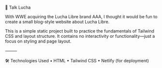 📄 Talk Lucha

With WWE acquiring the Lucha Libre brand AAA, I thought it would be fun to create a small blog-style website about Lucha Libre.

This is a simple static project built to practice the fundamentals of Tailwind CSS and layout structure. It contains no interactivity or functionality—just a focus on styling and page layout.

⸻

🛠️ Technologies Used
	•	HTML
	•	Tailwind CSS
	•	Netlify (for deployment)
